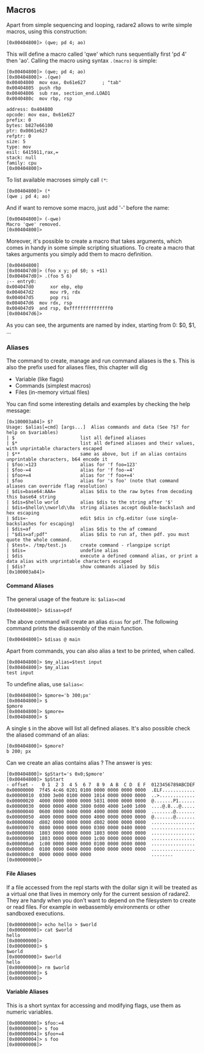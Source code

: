 ## Macros

Apart from simple sequencing and looping, radare2 allows to write
simple macros, using this construction:

```console
[0x00404800]> (qwe; pd 4; ao)
```

This will define a macro called 'qwe' which runs sequentially first 'pd 4' then 'ao'.
Calling the macro using syntax `.(macro)` is simple:

```console
[0x00404800]> (qwe; pd 4; ao)
[0x00404800]> .(qwe)
0x00404800  mov eax, 0x61e627      ; "tab"
0x00404805  push rbp
0x00404806  sub rax, section_end.LOAD1
0x0040480c  mov rbp, rsp

address: 0x404800
opcode: mov eax, 0x61e627
prefix: 0
bytes: b827e66100
ptr: 0x0061e627
refptr: 0
size: 5
type: mov
esil: 6415911,rax,=
stack: null
family: cpu
[0x00404800]>
```

To list available macroses simply call `(*`:

```console
[0x00404800]> (*
(qwe ; pd 4; ao)
```

And if want to remove some macro, just add '-' before the name:

```console
[0x00404800]> (-qwe)
Macro 'qwe' removed.
[0x00404800]>
```

Moreover, it's possible to create a macro that takes arguments, which comes in handy in some
simple scripting situations. To create a macro that takes arguments you simply add them to macro definition.

```console
[0x00404800]
[0x004047d0]> (foo x y; pd $0; s +$1)
[0x004047d0]> .(foo 5 6)
;-- entry0:
0x004047d0      xor ebp, ebp
0x004047d2      mov r9, rdx
0x004047d5      pop rsi
0x004047d6	mov rdx, rsp
0x004047d9	and rsp, 0xfffffffffffffff0
[0x004047d6]>
```

As you can see, the arguments are named by index, starting from 0: $0, $1, ...

### Aliases

The command to create, manage and run command aliases is the `$`. This is also the prefix used for aliases files, this chapter will dig

* Variable (like flags)
* Commands (simplest macros)
* Files (in-memory virtual files)

You can find some interesting details and examples by checking the help message:

``` console
[0x100003a84]> $?
Usage: $alias[=cmd] [args...]  Alias commands and data (See ?$? for help on $variables)
| $                        list all defined aliases
| $*                       list all defined aliases and their values, with unprintable characters escaped
| $**                      same as above, but if an alias contains unprintable characters, b64 encode it
| $foo:=123                alias for 'f foo=123'
| $foo-=4                  alias for 'f foo-=4'
| $foo+=4                  alias for 'f foo+=4'
| $foo                     alias for 's foo' (note that command aliases can override flag resolution)
| $dis=base64:AAA=         alias $dis to the raw bytes from decoding this base64 string
| $dis=$hello world        alias $dis to the string after '$'
| $dis=$hello\\nworld\\0a  string aliases accept double-backslash and hex escaping
| $dis=-                   edit $dis in cfg.editor (use single-backslashes for escaping)
| $dis=af                  alias $dis to the af command
| "$dis=af;pdf"            alias $dis to run af, then pdf. you must quote the whole command.
| $test=. /tmp/test.js     create command - rlangpipe script
| $dis=                    undefine alias
| $dis                     execute a defined command alias, or print a data alias with unprintable characters escaped
| $dis?                    show commands aliased by $dis
[0x100003a84]>
```

#### Command Aliases

The general usage of the feature is: `$alias=cmd`

```console
[0x00404800]> $disas=pdf
```

The above command will create an alias `disas` for `pdf`. The following command prints the disassembly of the main function.

```console
[0x00404800]> $disas @ main
```

Apart from commands, you can also alias a text to be printed, when called.

```console
[0x00404800]> $my_alias=$test input
[0x00404800]> $my_alias
test input
```

To undefine alias, use `$alias=`:

```console
[0x00404800]> $pmore='b 300;px'
[0x00404800]> $
$pmore
[0x00404800]> $pmore=
[0x00404800]> $

```

A single `$` in the above will list all defined aliases. It's also possible check the aliased command of an alias:

```console
[0x00404800]> $pmore?
b 200; px
```

Can we create an alias contains alias ? The answer is yes:

```console
[0x00404800]> $pStart='s 0x0;$pmore'
[0x00404800]> $pStart
- offset -   0 1  2 3  4 5  6 7  8 9  A B  C D  E F  0123456789ABCDEF
0x00000000  7f45 4c46 0201 0100 0000 0000 0000 0000  .ELF............
0x00000010  0300 3e00 0100 0000 1014 0000 0000 0000  ..>.............
0x00000020  4000 0000 0000 0000 5031 0000 0000 0000  @.......P1......
0x00000030  0000 0000 4000 3800 0d00 4000 1e00 1d00  ....@.8...@.....
0x00000040  0600 0000 0400 0000 4000 0000 0000 0000  ........@.......
0x00000050  4000 0000 0000 0000 4000 0000 0000 0000  @.......@.......
0x00000060  d802 0000 0000 0000 d802 0000 0000 0000  ................
0x00000070  0800 0000 0000 0000 0300 0000 0400 0000  ................
0x00000080  1803 0000 0000 0000 1803 0000 0000 0000  ................
0x00000090  1803 0000 0000 0000 1c00 0000 0000 0000  ................
0x000000a0  1c00 0000 0000 0000 0100 0000 0000 0000  ................
0x000000b0  0100 0000 0400 0000 0000 0000 0000 0000  ................
0x000000c0  0000 0000 0000 0000                      ........
[0x00000000]> 
```

#### File Aliases

If a file accessed from the repl starts with the dollar sign it will be treated as a virtual one that lives in memory only for the current session of radare2. They are handy when you don't want to depend on the filesystem to create or read files. For example in webassembly environments or other sandboxed executions.

```console
[0x00000000]> echo hello > $world
[0x00000000]> cat $world
hello
[0x00000000]>
[0x00000000]> $
$world
[0x00000000]> $world
hello
[0x00000000]> rm $world
[0x00000000]> $
[0x00000000]>
```

#### Variable Aliases

This is a short syntax for accessing and modifying flags, use them as numeric variables.

```console
[0x00000000]> $foo:=4
[0x00000000]> s foo
[0x00000004]> $foo+=4
[0x00000004]> s foo
[0x00000008]>
```
